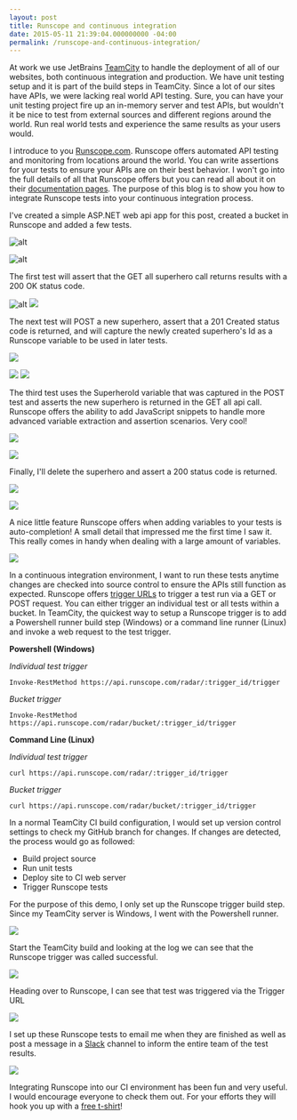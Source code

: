```yaml
---
layout: post
title: Runscope and continuous integration
date: 2015-05-11 21:39:04.000000000 -04:00
permalink: /runscope-and-continuous-integration/
---
```

At work we use JetBrains <a href="https://www.jetbrains.com/teamcity/" target="_blank">TeamCity</a> to handle the deployment of all of our websites, both continuous integration and production. We have unit testing setup and it is part of the build steps in TeamCity. Since a lot of our sites have APIs, we were lacking real world API testing. Sure, you can have your unit testing project fire up an in-memory server and test APIs, but wouldn't it be nice to test from external sources and different regions around the world. Run real world tests and experience the same results as your users would. 

I introduce to you <a href="https://www.runscope.com" target="_blank">Runscope.com</a>. Runscope offers automated API testing and monitoring from locations around the world. You can write assertions for your tests to ensure your APIs are on their best behavior. I won't go into the full details of all that Runscope offers but you can read all about it on their <a href="https://www.runscope.com/docs" target="_blank">documentation pages</a>. The purpose of this blog is to show you how to integrate Runscope tests into your continuous integration process.

I've created a simple ASP.NET web api app for this post, created a bucket in Runscope and added a few tests.

![alt](/assets/images/2015/05/runscope_web_api_site.png)

![alt](/assets/images/2015/05/superhero_runscope_api_tests.png)

The first test will assert that the GET all superhero call returns results with a 200 OK status code.

![alt](/assets/images/2015/05/runscope_test_get_all_superheroes-1.png)
![](/assets/images/2015/05/runscope_test_get_all_assertions.png)

The next test will POST a new superhero, assert that a 201 Created status code is returned, and will capture the newly created superhero's Id as a Runscope variable to be used in later tests.

![](/assets/images/2015/05/runscope_test_post_superhero.png)

![](/assets/images/2015/05/runscope_tests_post_superhero_assertions.png)
![](/assets/images/2015/05/runscope_tests_post_superhero_variables.png)

The third test uses the SuperheroId variable that was captured in the POST test and asserts the new superhero is returned in the GET all api call. Runscope offers the ability to add JavaScript snippets to handle more advanced variable extraction and assertion scenarios. Very cool!

![](/assets/images/2015/05/runscope_tests_get_all_after_post.png)

![](/assets/images/2015/05/runscope_tests_get_all_after_post_scripts.png)

Finally, I'll delete the superhero and assert a 200 status code is returned.

![](/assets/images/2015/05/runscope_tests_delete-1.png)

![](/assets/images/2015/05/assert_delete_200.png)

A nice little feature Runscope offers when adding variables to your tests is auto-completion! A small detail that impressed me the first time I saw it. This really comes in handy when dealing with a large amount of variables.

![](/assets/images/2015/05/runscope_tests_autocomplete-1.png)

In a continuous integration environment, I want to run these tests anytime changes are checked into source control to ensure the APIs still function as expected. Runscope offers <a href="https://www.runscope.com/docs/radar/integrations" target="_blank">trigger URLs</a> to trigger a test run via a GET or POST request. You can either trigger an individual test or all tests within a bucket. In TeamCity, the quickest way to setup a Runscope trigger is to add a Powershell runner build step (Windows) or a command line runner (Linux) and invoke a web request to the test trigger.

**Powershell (Windows)**

*Individual test trigger*
```
Invoke-RestMethod https://api.runscope.com/radar/:trigger_id/trigger
```

*Bucket trigger*
```
Invoke-RestMethod https://api.runscope.com/radar/bucket/:trigger_id/trigger
```

**Command Line (Linux)**

*Individual test trigger*
```
curl https://api.runscope.com/radar/:trigger_id/trigger
```

*Bucket trigger*
```
curl https://api.runscope.com/radar/bucket/:trigger_id/trigger
```

 In a normal TeamCity CI build configuration, I would set up version control settings to check my GitHub branch for changes. If changes are detected, the process would go as followed:

* Build project source
* Run unit tests
* Deploy site to CI web server
* Trigger Runscope tests

For the purpose of this demo, I only set up the Runscope trigger build step.
Since my TeamCity server is Windows, I went with the Powershell runner.

![](/assets/images/2015/05/teamcity_runscope-1.png)

Start the TeamCity build and looking at the log we can see that the Runscope trigger was called successful.

![](/assets/images/2015/05/runscope_teamcity_build_log.png)

Heading over to Runscope, I can see that test was triggered via the Trigger URL

![](/assets/images/2015/05/runscope_test_triggered.png)

I set up these Runscope tests to email me when they are finished as well as post a message in a <a href="https://slack.com/" target="_blank">Slack</a> channel to inform the entire team of the test results.

![](/assets/images/2015/05/runscope_slack.png)

Integrating Runscope into our CI environment has been fun and very useful. I would encourage everyone to check them out. For your efforts they will hook you up with a <a href="https://www.runscope.com/free-tshirt-offer" target="_blank">free t-shirt</a>!

